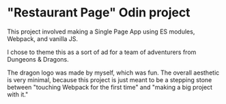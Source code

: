 # "Restaurant Page" Odin project
This project involved making a Single Page App using ES modules, Webpack, and vanilla JS.

I chose to theme this as a sort of ad for a team of adventurers from Dungeons & Dragons.

The dragon logo was made by myself, which was fun. The overall aesthetic is very minimal, because this project is just meant to be a stepping stone between "touching Webpack for the first time" and "making a big project with it."